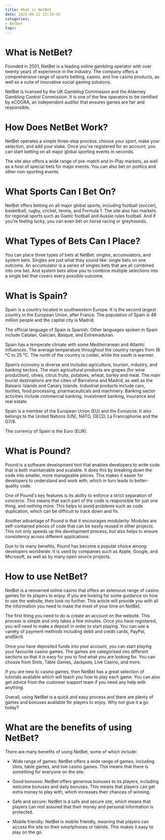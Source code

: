 ```yaml
---
title: What is NetBet
date: 2022-09-22 23:19:43
categories:
- Netbet
tags:
---
```



#  What is NetBet?

Founded in 2001, NetBet is a leading online gambling operator with over twenty years of experience in the industry. The company offers a comprehensive range of sports betting, casino, and live casino products, as well as a suite of innovative social gaming solutions.

NetBet is licensed by the UK Gambling Commission and the Alderney Gambling Control Commission. It is one of the few operators to be certified by eCOGRA, an independent auditor that ensures games are fair and responsible.

# How Does NetBet Work?

NetBet operates a simple three-step process: choose your sport, make your selection, and add your stake. Once you’ve registered for an account, you can start betting on all major global sporting events in seconds.

The site also offers a wide range of pre-match and In-Play markets, as well as a host of special bets for major events. You can also bet on politics and other non-sporting events.

# What Sports Can I Bet On?

NetBet offers betting on all major global sports, including football (soccer), basketball, rugby, cricket, tennis, and Formula 1. The site also has markets for regional sports such as Gaelic football and Aussie rules football. And if you’re feeling lucky, you can even bet on horse racing or greyhounds.

# What Types of Bets Can I Place?

You can place three types of bets at NetBet: singles, accumulators, and system bets. Singles are just what they sound like: single bets on one outcome. An accumulator is a series of singles bets that are all combined into one bet. And system bets allow you to combine multiple selections into a single bet that covers every possible outcome.

#  What is Spain?

Spain is a country located in southwestern Europe. It is the second largest country in the European Union, after France. The population of Spain is 46 million people and the capital city is Madrid.

The official language of Spain is Spanish. Other languages spoken in Spain include Catalan, Galician, Basque, and Extremaduran.

Spain has a temperate climate with some Mediterranean and Atlantic influences. The average temperature throughout the country ranges from 18 °C to 25 °C. The north of the country is colder, while the south is warmer.

Spain’s economy is diverse and includes agriculture, tourism, industry, and banking sectors. The main agricultural products are grapes (for wine production), olives, citrus fruits, potatoes, wheat, barley and meat. The main tourist destinations are the cities of Barcelona and Madrid, as well as the Balearic Islands and Canary Islands. Industrial products include cars, textiles, food processing, pharmaceuticals and machinery. Banking sector activities include commercial banking, investment banking, insurance and real estate.

Spain is a member of the European Union (EU) and the Eurozone. It also belongs to the United Nations (UN), NATO, OECD, La Francophonie and the G7/8.

The currency of Spain is the Euro (EUR).

#  What is Pound?

Pound is a software development tool that enables developers to write code that is both maintainable and scalable. It does this by breaking down the code into smaller, more manageable pieces. This makes it easier for developers to understand and work with, which in turn leads to better-quality code.

One of Pound's key features is its ability to enforce a strict separation of concerns. This means that each part of the code is responsible for just one thing, and nothing more. This helps to avoid problems such as code duplication, which can be difficult to track down and fix.

Another advantage of Pound is that it encourages modularity. Modules are self-contained pieces of code that can be easily reused in other projects. This not only speeds up the development process, but also helps to ensure consistency across different applications.

Due to its many benefits, Pound has become a popular choice among developers worldwide. It is used by companies such as Apple, Google, and Microsoft, as well as by many open source projects.

#  How to use NetBet?

NetBet is a renowned online casino that offers an extensive range of casino games for its players to enjoy. If you are looking for some guidance on how to use the website, then look no further. This article will provide you with all the information you need to make the most of your time on NetBet.

The first thing you need to do is create an account on the website. This process is simple and only takes a few minutes. Once you have registered, you will need to make a deposit in order to start playing. You can use a variety of payment methods including debit and credit cards, PayPal, andSkrill.

Once you have deposited funds into your account, you can start playing your favourite casino games. The games are categorised into different sections so that it is easy for you to find what you are looking for. You can choose from Slots, Table Games, Jackpots, Live Casino, and more.

If you are new to casino games, then NetBet has a great selection of tutorials available which will teach you how to play each game. You can also get advice from the customer support team if you need any help with anything.

Overall, using NetBet is a quick and easy process and there are plenty of games and bonuses available for players to enjoy. Why not give it a go today?

#  What are the benefits of using NetBet?

There are many benefits of using NetBet, some of which include:

* Wide range of games: NetBet offers a wide range of games, including slots, table games, and live casino games. This means that there is something for everyone on the site.

* Good bonuses: NetBet offers generous bonuses to its players, including welcome bonuses and daily bonuses. This means that players can get extra money to play with, which increases their chances of winning.

* Safe and secure: NetBet is a safe and secure site, which means that players can rest assured that their money and personal information is protected.

* Mobile friendly: NetBet is mobile friendly, meaning that players can access the site on their smartphones or tablets. This makes it easy to play on the go.